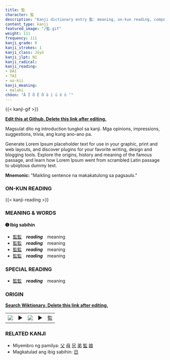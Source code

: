 ```yaml
---
title: 監
character: 監
description: "Kanji dictionary entry 監: meaning, on-kun reading, compounds, origin, related kanji"
content_type: kanji
featured_image: "/監.gif"
weight: 111
frequency: 111
kanji_grade: 0
kanji_strokes: 1
kanji_class: Jōyō
kanji_jlpt: N1
kanji_radical: 
kanji_reading: 
- DAI
- TAI
- oo-kii
kanji_meaning:
- malaki
chōon: "Ā Ī Ū Ē Ō ā ī ū ē ō ’"
---
```

[//]: # (Don't edit the line below. Kanji animated GIF code is automatically generated.)
{{< kanji-gif >}}

[//]: # (Edit below this line.)

**[Edit this at Github. Delete this link after editing.](https://github.com/tim0g/tim/tree/main/content/kanji/監/index.md)**

Magsulat dito ng introduction tungkol sa kanji. Mga opinions, impressions, suggestions, trivia, ang kung ano-ano pa.

Generate Lorem Ipsum placeholder text for use in your graphic, print and web layouts, and discover plugins for your favorite writing, design and blogging tools. Explore the origins, history and meaning of the famous passage, and learn how Lorem Ipsum went from scrambled Latin passage to ubiqitous dummy text.
 
**Mnemonic:** "Maikling sentence na makakatulong sa pagsaulo."

### ON-KUN READING

[//]: # (Don't edit the line below. ON-KUN READING code is automatically generated.)
{{< kanji-reading >}}

### MEANING & WORDS

#### ➊ **Ibig sabihin**
  - [監](../監)[監](../監)　***reading***　meaning
  - [監](../監)[監](../監)　***reading***　meaning
  - [監](../監)[監](../監)　***reading***　meaning
  - [監](../監)[監](../監)　***reading***　meaning

### SPECIAL READING
  - [監](../監)[監](../監)　***reading***　meaning

### ORIGIN

**[Search Wiktionary. Delete this link after editing.](https://wiktionary.org/wiki/監)**
<table class="kanji-table"><tr><td>
<img src="60px-監-bronze.svg.png">
</td><td>▶</td><td>
<img src="60px-監-oracle.svg.png">
</td><td>▶</td>
<td class="kanji-origin">監</td>
</tr></table>

### RELATED KANJI
- Miyembro ng pamilya: [父](../父) [母](../母) [兄](../兄) [弟](../弟) [監](../監) [娘](../娘)
- Magkatulad ang ibig sabihin: [日](../日)
